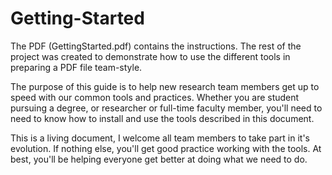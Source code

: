 Getting-Started
===============

The PDF (GettingStarted.pdf) contains the instructions.  The rest of the project was created 
to demonstrate how to use the different tools in preparing a PDF file team-style.

The purpose of this guide is to help new research team members get up
to speed with our common tools and practices.  Whether you are student pursuing
a degree, or researcher or full-time faculty member, you'll need to need to know
how to install and use the tools described in this document.

This is a living document, I welcome all team members to take part in it's 
evolution.  If nothing else, you'll get good practice working with the tools.
At best, you'll be helping everyone get better at doing what we need to do.
